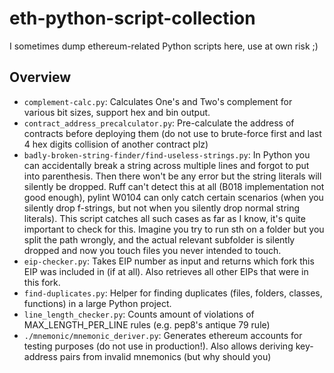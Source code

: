 # eth-python-script-collection
I sometimes dump ethereum-related Python scripts here, use at own risk ;)

## Overview
* `complement-calc.py`: Calculates One's and Two's complement for various bit sizes, support hex and bin output.
* `contract_address_precalculator.py`: Pre-calculate the address of contracts before deploying them (do not use to brute-force first and last 4 hex digits collision of another contract plz)
* `badly-broken-string-finder/find-useless-strings.py`: In Python you can accidentally break a string across multiple lines and forgot to put into parenthesis. Then there won't be any error but the string literals will silently be dropped. Ruff can't detect this at all (B018 implementation not good enough), pylint W0104 can only catch certain scenarios (when you silently drop f-strings, but not when you silently drop normal string literals). This script catches all such cases as far as I know, it's quite important to check for this. Imagine you try to run sth on a folder but you split the path wrongly, and the actual relevant subfolder is silently dropped and now you touch files you never intended to touch.
* `eip-checker.py`: Takes EIP number as input and returns which fork this EIP was included in (if at all). Also retrieves all other EIPs that were in this fork.
* `find-duplicates.py`: Helper for finding duplicates (files, folders, classes, functions) in a large Python project.
* `line_length_checker.py`: Counts amount of violations of MAX_LENGTH_PER_LINE rules (e.g. pep8's antique 79 rule)
* `./mnemonic/mnemonic_deriver.py`: Generates ethereum accounts for testing purposes (do not use in production!). Also allows deriving key-address pairs from invalid mnemonics (but why should you)
